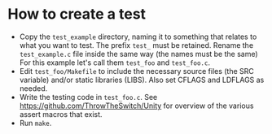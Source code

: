# How to create a test

* Copy the `test_example` directory, naming it to something that relates to what you want to test.
  The prefix `test_` must be retained.
  Rename the `test_example.c` file inside the same way (the names must be the same)
  For this example let's call them `test_foo` and `test_foo.c`.
* Edit `test_foo/Makefile` to include the necessary source files (the SRC variable) and/or
  static libraries (LIBS).
  Also set CFLAGS and LDFLAGS as needed.
* Write the testing code in `test_foo.c`.
  See https://github.com/ThrowTheSwitch/Unity for overview of the various assert macros that exist.
* Run `make`.
